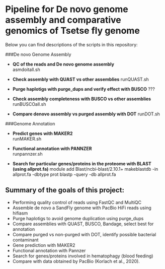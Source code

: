 # Pipeline for De novo genome assembly and comparative genomics of Tsetse fly genome

Below you can find descriptions of the scripts in this repository:

###De novo Genome Assembly  

* **QC of the reads and De novo genome assembly**    
asmdoitall.sh

* **Check assembly with QUAST vs other assemblies**
runQUAST.sh

* **Purge haplotigs with purge_dups and verify effect with BUSCO**
???

* **Check assembly completeness with BUSCO vs other assemblies**
runBUSCOall.sh

* **Compare denovo assembly vs purged assembly with DOT**
runDOT.sh


###Genome Annotation   
   
* **Predict genes with MAKER2**    
runMAKER.sh

* **Functional annotation with PANNZER**     
runpannzer.sh

* **Search for particular genes/proteins in the proteome with BLAST (using allprot.fa)**
module add Blast/ncbi-blast/2.10.1+
makeblastdb -in allprot.fa -dbtype prot
blastp -query <a protein file.fa> -db allprot.fa

        
## Summary of the goals of this project:
- Performing quality control of reads using FastQC and MultiQC  
- Assemble de novo a SandFly genome with PacBio HiFi reads using hifiasm
- Purge haplotigs to avoid genome duplication using purge_dups
- Compare assemblies with QUAST, BUSCO, Bandage, select best for annotation
- Compare purged vs non-purged with DOT, identify possible bacterial contaminant
- Gene prediction with MAKER2 
- Functional annotation with Pannzer
- Search for genes/proteins involved in hematophagy (blood feeding)
- Compare with data obtained by PacBio (Korlach et al., 2020).
